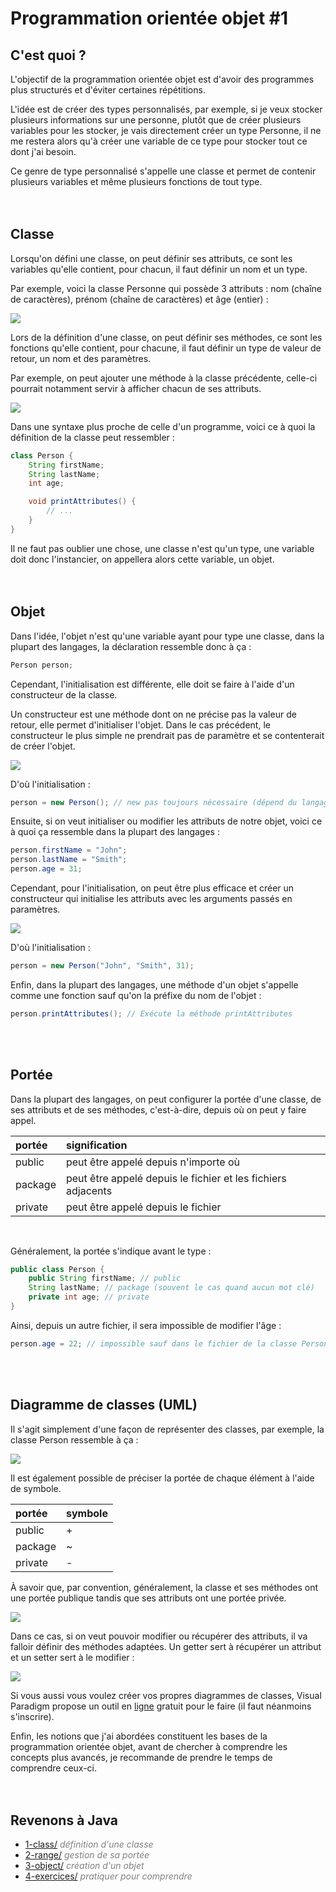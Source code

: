 # **Programmation orientée objet #1**

## **C'est quoi ?**

L'objectif de la programmation orientée objet est d'avoir des programmes plus structurés et d'éviter certaines répétitions.

L'idée est de créer des types personnalisés, par exemple, si je veux stocker plusieurs informations sur une personne, plutôt que de créer plusieurs variables pour les stocker, je vais directement créer un type Personne, il ne me restera alors qu'à créer une variable de ce type pour stocker tout ce dont j'ai besoin.

Ce genre de type personnalisé s'appelle une classe et permet de contenir plusieurs variables et même plusieurs fonctions de tout type.
<br><br><br>



## **Classe**

Lorsqu'on défini une classe, on peut définir ses attributs, ce sont les variables qu'elle contient, pour chacun, il faut définir un nom et un type.

Par exemple, voici la classe Personne qui possède 3 attributs : nom (chaîne de caractères), prénom (chaîne de caractères) et âge (entier) :

![](../../_images/person1.jpg)

Lors de la définition d'une classe, on peut définir ses méthodes, ce sont les fonctions qu'elle contient, pour chacune, il faut définir un type de valeur de retour, un nom et des paramètres.

Par exemple, on peut ajouter une méthode à la classe précédente, celle-ci pourrait notamment servir à afficher chacun de ses attributs.

![](../../_images/person2.jpg)

Dans une syntaxe plus proche de celle d'un programme, voici ce à quoi la définition de la classe peut ressembler :
```java
class Person {
    String firstName;
    String lastName;
    int age;

    void printAttributes() {
        // ...
    }
}
```


Il ne faut pas oublier une chose, une classe n'est qu'un type, une variable doit donc l'instancier, on appellera alors cette variable, un objet.
<br><br><br>



## **Objet**

Dans l'idée, l'objet n'est qu'une variable ayant pour type une classe, dans la plupart des langages, la déclaration ressemble donc à ça :
```java
Person person;
```

Cependant, l'initialisation est différente, elle doit se faire à l'aide d'un constructeur de la classe.

Un constructeur est une méthode dont on ne précise pas la valeur de retour, elle permet d'initialiser l'objet. Dans le cas précédent, le constructeur le plus simple ne prendrait pas de paramètre et se contenterait de créer l'objet.

![](../../_images/person3.jpg)

D'où l'initialisation :
```java
person = new Person(); // new pas toujours nécessaire (dépend du langage)
```

Ensuite, si on veut initialiser ou modifier les attributs de notre objet, voici ce à quoi ça ressemble dans la plupart des langages :
```java
person.firstName = "John";
person.lastName = "Smith";
person.age = 31;
```


Cependant, pour l'initialisation, on peut être plus efficace et créer un constructeur qui initialise les attributs avec les arguments passés en paramètres.

![](../../_images/person4.jpg)

D'où l'initialisation :
```java
person = new Person("John", "Smith", 31);
```

Enfin, dans la plupart des langages, une méthode d'un objet s'appelle comme une fonction sauf qu'on la préfixe du nom de l'objet :
```java
person.printAttributes(); // Exécute la méthode printAttributes
```
<br><br>



## **Portée**

Dans la plupart des langages, on peut configurer la portée d'une classe, de ses attributs et de ses méthodes, c'est-à-dire, depuis où on peut y faire appel.

| portée  | signification                                                | 
| :------ |:------------------------------------------------------------ |
| public  | peut être appelé depuis n'importe où                         |
| package | peut être appelé depuis le fichier et les fichiers adjacents |
| private | peut être appelé depuis le fichier                           | 
<br>

Généralement, la portée s'indique avant le type :
```java
public class Person {
    public String firstName; // public
    String lastName; // package (souvent le cas quand aucun mot clé)
    private int age; // private
}
```

Ainsi, depuis un autre fichier, il sera impossible de modifier l'âge :
```java
person.age = 22; // impossible sauf dans le fichier de la classe Person
```
<br><br>



## **Diagramme de classes (UML)**

Il s'agit simplement d'une façon de représenter des classes, par exemple, la classe Person ressemble à ça :

![](../../_images/person4.jpg)

Il est également possible de préciser la portée de chaque élément à l'aide de symbole.

| portée  | symbole | 
| :------ |:------- |
| public  | +       |
| package | ~       |
| private | -       | 

À savoir que, par convention, généralement, la classe et ses méthodes ont une portée publique tandis que ses attributs ont une portée privée.

![](../../_images/person5.jpg)

Dans ce cas, si on veut pouvoir modifier ou récupérer des attributs, il va falloir définir des méthodes adaptées. Un getter sert à récupérer un attribut et un setter sert à le modifier :

![](../../_images/person6.jpg)

Si vous aussi vous voulez créer vos propres diagrammes de classes, Visual Paradigm propose un outil en [ligne](https://online.visual-paradigm.com/) gratuit pour le faire (il faut néanmoins s'inscrire).

Enfin, les notions que j'ai abordées constituent les bases de la programmation orientée objet, avant de chercher à comprendre les concepts plus avancés, je recommande de prendre le temps de comprendre ceux-ci. 
<br><br><br>



## **Revenons à Java**

* [1-class/](https://github.com/ThomasPDM/java-beginner-course/tree/master/3-Object_oriented_programming/1-Core/1-class) *<span style="color:gray">définition d'une classe</span>*
* [2-range/](https://github.com/ThomasPDM/java-beginner-course/tree/master/3-Object_oriented_programming/1-Core/2-range) *<span style="color:gray">gestion de sa portée</span>*
* [3-object/](https://github.com/ThomasPDM/java-beginner-course/tree/master/3-Object_oriented_programming/1-Core/3-object) *<span style="color:gray">création d'un objet</span>*
* [4-exercices/](https://github.com/ThomasPDM/java-beginner-course/tree/master/3-Object_oriented_programming/1-Core/4-exercices) *<span style="color:gray">pratiquer pour comprendre</span>*